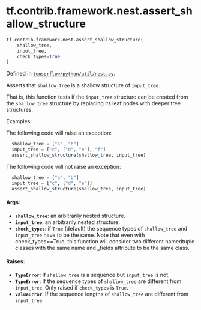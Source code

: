 <div itemscope itemtype="http://developers.google.com/ReferenceObject">
<meta itemprop="name" content="tf.contrib.framework.nest.assert_shallow_structure" />
</div>

# tf.contrib.framework.nest.assert_shallow_structure

``` python
tf.contrib.framework.nest.assert_shallow_structure(
    shallow_tree,
    input_tree,
    check_types=True
)
```



Defined in [`tensorflow/python/util/nest.py`](https://www.tensorflow.org/code/tensorflow/python/util/nest.py).

Asserts that `shallow_tree` is a shallow structure of `input_tree`.

That is, this function tests if the `input_tree` structure can be created from
the `shallow_tree` structure by replacing its leaf nodes with deeper
tree structures.

Examples:

The following code will raise an exception:
```python
  shallow_tree = ["a", "b"]
  input_tree = ["c", ["d", "e"], "f"]
  assert_shallow_structure(shallow_tree, input_tree)
```

The following code will not raise an exception:
```python
  shallow_tree = ["a", "b"]
  input_tree = ["c", ["d", "e"]]
  assert_shallow_structure(shallow_tree, input_tree)
```

#### Args:

* <b>`shallow_tree`</b>: an arbitrarily nested structure.
* <b>`input_tree`</b>: an arbitrarily nested structure.
* <b>`check_types`</b>: if `True` (default) the sequence types of `shallow_tree` and
    `input_tree` have to be the same. Note that even with check_types==True,
    this function will consider two different namedtuple classes with the same
    name and _fields attribute to be the same class.


#### Raises:

* <b>`TypeError`</b>: If `shallow_tree` is a sequence but `input_tree` is not.
* <b>`TypeError`</b>: If the sequence types of `shallow_tree` are different from
    `input_tree`. Only raised if `check_types` is `True`.
* <b>`ValueError`</b>: If the sequence lengths of `shallow_tree` are different from
    `input_tree`.